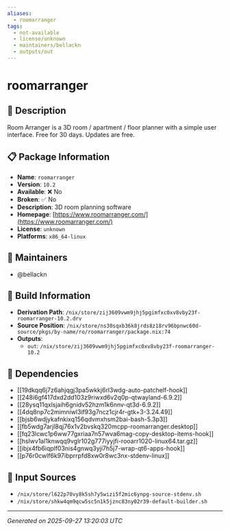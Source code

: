 ```yaml
---
aliases:
  - roomarranger
tags:
  - not-available
  - license/unknown
  - maintainers/bellackn
  - outputs/out
---
```


# roomarranger

## 📝 Description

Room Arranger is a 3D room / apartment / floor planner with a simple user interface.
Free for 30 days. Updates are free.


## 📋 Package Information

- **Name**: `roomarranger`
- **Version**: `10.2`
- **Available**: ❌ No
- **Broken**: ✅ No
- **Description**: 3D room planning software
- **Homepage**: [https://www.roomarranger.com/](https://www.roomarranger.com/)
- **License**: `unknown`
- **Platforms**: `x86_64-linux`
## 👥 Maintainers

- @bellackn


## 🔧 Build Information

- **Derivation Path**: `/nix/store/zij3609vwm9jhj5pgimfxc0xv8vby23f-roomarranger-10.2.drv`
- **Source Position**: `/nix/store/ns30sqxb36k8jrds8z18rv96bpnwc60d-source/pkgs/by-name/ro/roomarranger/package.nix:74`
- **Outputs**:
  - `out`:  `/nix/store/zij3609vwm9jhj5pgimfxc0xv8vby23f-roomarranger-10.2`

## 🔗 Dependencies

- [[19dkqq6j7z6ahjqgj3pa5wkkj6rl3wdg-auto-patchelf-hook]]
- [[248i6gf417dxd2dd103z9riwxd6v2q0p-qtwayland-6.9.2]]
- [[28ysq11qxlsjaih6gnidv52hzm1k6nnv-qt3d-6.9.2]]
- [[4dq8np7c2mimniwl3if93g7ncz1cjr4r-gtk+3-3.24.49]]
- [[bjsb6wdjykafnkixq156qdvmxhsm2bai-bash-5.3p3]]
- [[fb5wdg7arjl8qj76x1v2bvskq320mcpp-roomarranger.desktop]]
- [[fq23lcwc1p6ww77gxriaa7n57wva6mag-copy-desktop-items-hook]]
- [[hslwv1al1knwqq9vglr102g777iyyjfi-rooarr1020-linux64.tar.gz]]
- [[ibjx4fb6iqplf03nis4gnwq3yji7h5j7-wrap-qt6-apps-hook]]
- [[p76r0cwlf6k97ibprrpfd8xw0r8wc3nx-stdenv-linux]]

## 📁 Input Sources

- `/nix/store/l622p70vy8k5sh7y5wizi5f2mic6ynpg-source-stdenv.sh`
- `/nix/store/shkw4qm9qcw5sc5n1k5jznc83ny02r39-default-builder.sh`

---
*Generated on 2025-09-27 13:20:03 UTC*
